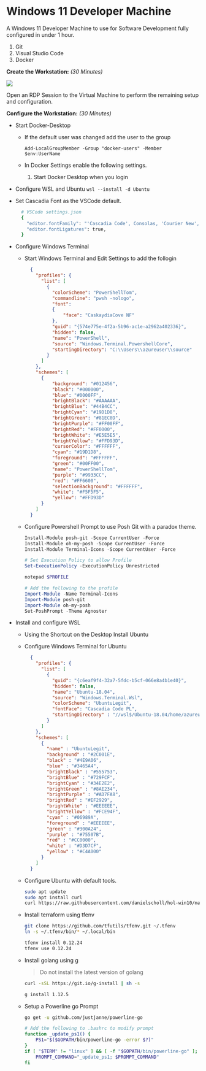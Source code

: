 # Windows 11 Developer Machine

A Windows 11 Developer Machine to use for Software Development fully configured in under 1 hour.

1. Git
1. Visual Studio Code
1. Docker

__Create the Workstation:__ _(30 Minutes)_


<a href="https://portal.azure.com/#create/Microsoft.Template/uri/https%3A%2F%2Fraw.githubusercontent.com%2Fdanielscholl%2Fhol-win11%2Fmaster%2Fazuredeploy.json" target="_blank">
    <img src="http://azuredeploy.net/deploybutton.png"/>
</a>


Open an RDP Session to the Virtual Machine to perform the remaining setup and configuration.

__Configure the Workstation:__ _(30 Minutes)_

- Start Docker-Desktop

   - If the default user was changed add the user to the group

        `Add-LocalGroupMember -Group "docker-users" -Member $env:UserName`

   - In Docker Settings enable the following settings.

        1. Start Docker Desktop when you login

- Configure WSL and Ubuntu
  `wsl --install -d Ubuntu`

- Set Cascadia Font as the VSCode default.

  ```bash
    # VSCode settings.json
    {
      "editor.fontFamily": "'Cascadia Code', Consolas, 'Courier New', monospace",
      "editor.fontLigatures": true,
    }
  ```

- Configure Windows Terminal

    - Start Windows Terminal and Edit Settings to add the follogin

      ```json
        {
          "profiles": {
            "list": [
              {
                "colorScheme": "PowerShellTom",
                "commandline": "pwsh -nologo",
                "font":
                {
                    "face": "CaskaydiaCove NF"
                },
                "guid": "{574e775e-4f2a-5b96-ac1e-a2962a402336}",
                "hidden": false,
                "name": "PowerShell",
                "source": "Windows.Terminal.PowershellCore",
                "startingDirectory": "C:\\Users\\azureuser\\source"
              }
            ]
          },
          "schemes": [
            {
                "background": "#012456",
                "black": "#000000",
                "blue": "#0000FF",
                "brightBlack": "#AAAAAA",
                "brightBlue": "#44B4CC",
                "brightCyan": "#19D1D8",
                "brightGreen": "#81EC0D",
                "brightPurple": "#FF00FF",
                "brightRed": "#FF0000",
                "brightWhite": "#E5E5E5",
                "brightYellow": "#FFD93D",
                "cursorColor": "#FFFFFF",
                "cyan": "#19D1D8",
                "foreground": "#FFFFFF",
                "green": "#00FF00",
                "name": "PowerShellTom",
                "purple": "#9933CC",
                "red": "#FF6600",
                "selectionBackground": "#FFFFFF",
                "white": "#F5F5F5",
                "yellow": "#FFD93D"
            }
          ]
        }
      ```

    - Configure Powershell Prompt to use Posh Git with a paradox theme.

        ```powershell
        Install-Module posh-git -Scope CurrentUser -Force
        Install-Module oh-my-posh -Scope CurrentUser -Force
        Install-Module Terminal-Icons -Scope CurrentUser -Force

        # Set Execution Policy to allow Profile
        Set-ExecutionPolicy -ExecutionPolicy Unrestricted

        notepad $PROFILE

        # Add the following to the profile
        Import-Module -Name Terminal-Icons
        Import-Module posh-git
        Import-Module oh-my-posh
        Set-PoshPrompt -Theme Agnoster
        ```


- Install and configure WSL

  - Using the Shortcut on the Desktop Install Ubuntu

  - Configure Windows Terminal for Ubuntu

    ```json
      {
        "profiles": {
          "list": [
            {
              "guid": "{c6eaf9f4-32a7-5fdc-b5cf-066e8a4b1e40}",
              "hidden": false,
              "name": "Ubuntu-18.04",
              "source": "Windows.Terminal.Wsl",
              "colorScheme": "UbuntuLegit",
              "fontFace": "Cascadia Code PL",
              "startingDirectory" : "//wsl$/Ubuntu-18.04/home/azureuser"
            }
          ]
        },
        "schemes": [
          {
            "name" : "UbuntuLegit",
            "background" : "#2C001E",
            "black" : "#4E9A06",
            "blue" : "#3465A4",
            "brightBlack" : "#555753",
            "brightBlue" : "#729FCF",
            "brightCyan" : "#34E2E2",
            "brightGreen" : "#8AE234",
            "brightPurple" : "#AD7FA8",
            "brightRed" : "#EF2929",
            "brightWhite" : "#EEEEEE",
            "brightYellow" : "#FCE94F",
            "cyan" : "#06989A",
            "foreground" : "#EEEEEE",
            "green" : "#300A24",
            "purple" : "#75507B",
            "red" : "#CC0000",
            "white" : "#D3D7CF",
            "yellow" : "#C4A000"
          }
        ]
      }
    ```

  - Configure Ubuntu with default tools.

    ```bash
    sudo apt update
    sudo apt install curl
    curl https://raw.githubusercontent.com/danielscholl/hol-win10/master/setup.sh | sudo bash
    ```

  - Install terraform using tfenv

    ```bash
    git clone https://github.com/tfutils/tfenv.git ~/.tfenv
    ln -s ~/.tfenv/bin/* ~/.local/bin

    tfenv install 0.12.24
    tfenv use 0.12.24
    ```

  - Install golang using g
    > Do not install the latest version of golang

    ```bash
    curl -sSL https://git.io/g-install | sh -s

    g install 1.12.5
    ```

  - Setup a Powerline go Prompt

    ```bash
    go get -u github.com/justjanne/powerline-go

    # Add the following to .bashrc to modify prompt
    function _update_ps1() {
        PS1="$($GOPATH/bin/powerline-go -error $?)"
    }
    if [ "$TERM" != "linux" ] && [ -f "$GOPATH/bin/powerline-go" ]; then
        PROMPT_COMMAND="_update_ps1; $PROMPT_COMMAND"
    fi
    ```
